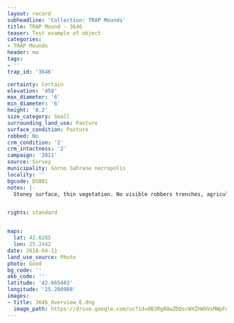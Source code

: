 ```yaml
---
layout: record
subheadline: 'Collection: TRAP Mounds'
title: TRAP Mound - 3646
teaser: Test example of object
categories:
- TRAP Mounds
header: no
tags:
- ''
trap_id: '3646'

certainty: Certain
elevation: '458'
max_diameter: '6'
min_diameter: '6'
height: '0.2'
size_category: Small
surrounding_land_use: Pasture
surface_condition: Pasture
robbed: No
crm_condition: '2'
crm_intactness: '2'
campaign: '2011'
source: Survey
municipality: Gorno Sahrane necropolis
locality: ''
bgcode: DS001
notes: |-
  Stoney surface, thin vegetation. No visible robbers trenches, agricultural damage.


rights: standard


maps:
  lat: 42.6285
  lon: 25.2442
date: 2018-04-11
land_use_source: Photo
photo: Good
bg_code: ''
akb_code: ''
latitude: '42.665483'
longitude: '25.208908'
images:
- title: 3646_Overview_E.dng
  image_path: https://drive.google.com/uc?id=0B3Rg88wZDQscWXZhWXVsMWpFdFU
---
```


